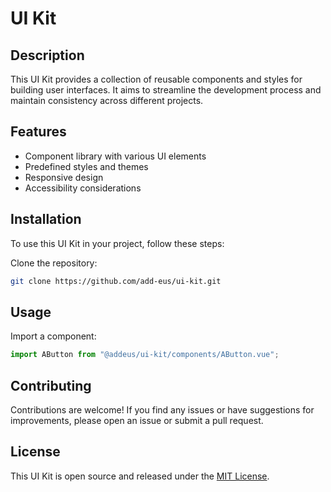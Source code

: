 # UI Kit

## Description

This UI Kit provides a collection of reusable components and styles for building user interfaces. It aims to streamline the development process and maintain consistency across different projects.

## Features

- Component library with various UI elements
- Predefined styles and themes
- Responsive design
- Accessibility considerations

## Installation

To use this UI Kit in your project, follow these steps:

Clone the repository:

```bash
git clone https://github.com/add-eus/ui-kit.git
```

## Usage

Import a component:

```ts
import AButton from "@addeus/ui-kit/components/AButton.vue";
```

## Contributing

Contributions are welcome! If you find any issues or have suggestions for improvements, please open an issue or submit a pull request.

## License

This UI Kit is open source and released under the [MIT License](LICENSE).
